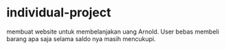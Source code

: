 # individual-project
membuat website untuk membelanjakan uang Arnold. User bebas membeli barang apa saja selama saldo nya masih mencukupi.
